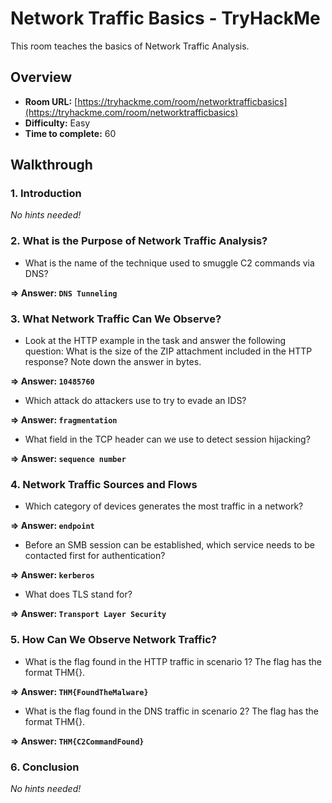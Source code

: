# Network Traffic Basics - TryHackMe

This room teaches the basics of Network Traffic Analysis.

## Overview

- **Room URL:** [https://tryhackme.com/room/networktrafficbasics](https://tryhackme.com/room/networktrafficbasics)
- **Difficulty:** Easy
- **Time to complete:** 60

## Walkthrough

### 1. Introduction

_No hints needed!_

### 2. What is the Purpose of Network Traffic Analysis?

- <p>What is the name of the technique used to smuggle C2 commands via DNS?</p>

**=> Answer: `DNS Tunneling`**

### 3. What Network Traffic Can We Observe?

- <p>Look at the HTTP example in the task and answer the following question: What is the size of the ZIP attachment included in the HTTP response? Note down the answer in bytes.</p>

**=> Answer: `10485760`**

- <p>Which attack do attackers use to try to evade an IDS?</p>

**=> Answer: `fragmentation`**

- <p>What field in the TCP header can we use to detect session hijacking?</p>

**=> Answer: `sequence number`**

### 4. Network Traffic Sources and Flows

- <p>Which category of devices generates the most traffic in a network?</p>

**=> Answer: `endpoint`**

- <p>Before an SMB session can be established, which service needs to be contacted first for authentication?</p>

**=> Answer: `kerberos`**

- <p>What does TLS stand for?</p>

**=> Answer: `Transport Layer Security`**

### 5. How Can We Observe Network Traffic?

- <p>What is the flag found in the HTTP traffic in scenario 1? The flag has the format THM{}.</p>

**=> Answer: `THM{FoundTheMalware}`**

- <p>What is the flag found in the DNS traffic in scenario 2? The flag has the format THM{}.</p>

**=> Answer: `THM{C2CommandFound}`**

### 6. Conclusion

_No hints needed!_
